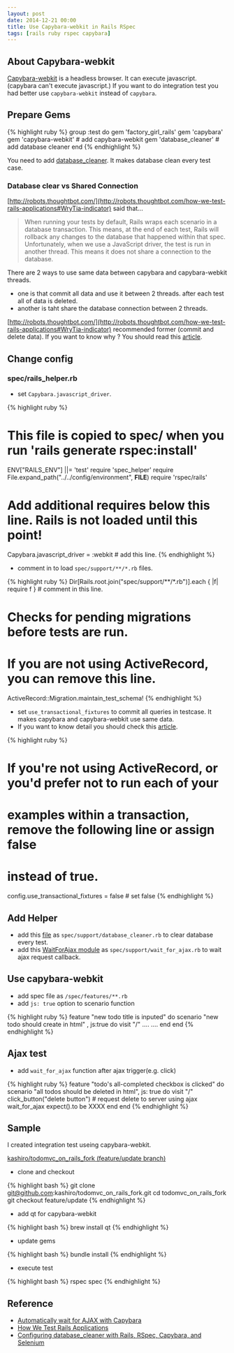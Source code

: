 ```yaml
---
layout: post
date: 2014-12-21 00:00
title: Use Capybara-webkit in Rails RSpec
tags: [rails ruby rspec capybara]
---
```


## About Capybara-webkit

[Capybara-webkit](https://github.com/thoughtbot/capybara-webkit) is a headless browser. It can execute javascript. (capybara can't execute javascript.)
If you want to do integration test you had better use `capybara-webkit` instead of `capybara`.

## Prepare Gems

{% highlight ruby %}
group :test do
  gem 'factory_girl_rails'
  gem 'capybara'
  gem 'capybara-webkit'   # add capybara-webkit
  gem 'database_cleaner'  # add database cleaner
end
{% endhighlight %}

You need to add [database_cleaner](https://github.com/DatabaseCleaner/database_cleaner).
It makes database clean every test case.

### Database clear vs Shared Connection

[http://robots.thoughtbot.com/](http://robots.thoughtbot.com/how-we-test-rails-applications#WryTia-indicator) said that...

> When running your tests by default, Rails wraps each scenario in a database transaction. This means, at the end of each test, Rails will rollback any changes to the database that happened within that spec.
> Unfortunately, when we use a JavaScript driver, the test is run in another thread. This means it does not share a connection to the database.

There are 2 ways to use same data between capybara and capybara-webkit threads.

* one is that commit all data and use it between 2 threads. after each test all of data is deleted.
* another is taht share the database connection between 2 threads.


[http://robots.thoughtbot.com/](http://robots.thoughtbot.com/how-we-test-rails-applications#WryTia-indicator) recommended former (commit and delete data).
If you want to know why ? You should read this [article](http://devblog.avdi.org/2012/08/31/configuring-database_cleaner-with-rails-rspec-capybara-and-selenium/).

## Change config

### spec/rails_helper.rb

* set `Capybara.javascript_driver`.

{% highlight ruby %}
# This file is copied to spec/ when you run 'rails generate rspec:install'
ENV["RAILS_ENV"] ||= 'test'
require 'spec_helper'
require File.expand_path("../../config/environment", __FILE__)
require 'rspec/rails'
# Add additional requires below this line. Rails is not loaded until this point!
Capybara.javascript_driver = :webkit # add this line.
{% endhighlight %}

* comment in to load `spec/support/**/*.rb` files.

{% highlight ruby %}
Dir[Rails.root.join("spec/support/**/*.rb")].each { |f| require f }  # comment in this line.

# Checks for pending migrations before tests are run.
# If you are not using ActiveRecord, you can remove this line.
ActiveRecord::Migration.maintain_test_schema!
{% endhighlight %}

* set `use_transactional_fixtures` to commit all queries in testcase. It makes capybara and capybara-webkit use same data.
* If you want to know detail you should check this [article](http://devblog.avdi.org/2012/08/31/configuring-database_cleaner-with-rails-rspec-capybara-and-selenium/).

{% highlight ruby %}
# If you're not using ActiveRecord, or you'd prefer not to run each of your
# examples within a transaction, remove the following line or assign false
# instead of true.
config.use_transactional_fixtures = false # set false
{% endhighlight %}

## Add Helper

* add this [file](https://gist.github.com/jsteiner/8362013) as `spec/support/database_cleaner.rb` to clear database every test.
* add this [WaitForAjax module](http://robots.thoughtbot.com/automatically-wait-for-ajax-with-capybara#HthHth-indicator) as `spec/support/wait_for_ajax.rb` to wait ajax request callback.

## Use capybara-webkit

* add spec file as `/spec/features/**.rb`
* add `js: true` option to scenario function

{% highlight ruby %}
  feature "new todo title is inputed" do
    scenario "new todo should create in html" , js:true do
      visit "/"
      ....
      ....
    end
  end
{% endhighlight %}

## Ajax test

* add `wait_for_ajax` function after ajax trigger(e.g. click)

{% highlight ruby %}
  feature "todo's all-completed checkbox is clicked" do
    scenario "all todos should be deleted in html", js: true do
      visit "/"
      click_button("delete button") # request delete to server using ajax
      wait_for_ajax
      expect().to be XXXX
    end
  end
{% endhighlight %}

## Sample

I created integration test useing capybara-webkit.

[kashiro/todomvc_on_rails_fork (feature/update branch)](https://github.com/kashiro/todomvc_on_rails_fork/tree/feature/update)

* clone and checkout

{% highlight bash %}
git clone git@github.com:kashiro/todomvc_on_rails_fork.git
cd todomvc_on_rails_fork
git checkout feature/update
{% endhighlight %}

* add qt for capybara-webkit

{% highlight bash %}
brew install qt
{% endhighlight %}

* update gems

{% highlight bash %}
bundle install
{% endhighlight %}

* execute test

{% highlight bash %}
rspec spec
{% endhighlight %}

## Reference

* [Automatically wait for AJAX with Capybara](http://robots.thoughtbot.com/automatically-wait-for-ajax-with-capybara)
* [How We Test Rails Applications](http://robots.thoughtbot.com/how-we-test-rails-applications)
* [Configuring database_cleaner with Rails, RSpec, Capybara, and Selenium](http://devblog.avdi.org/2012/08/31/configuring-database_cleaner-with-rails-rspec-capybara-and-selenium/)

